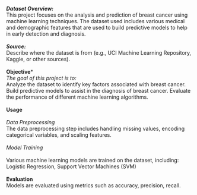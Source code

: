 ***Dataset Overview:***
<br>
This project focuses on the analysis and prediction of breast cancer using machine learning techniques. The dataset used includes various medical and demographic features that are used to build predictive models to help in early detection and diagnosis.
<br>
<br>
***Source:*** 
<br>
Describe where the dataset is from (e.g., UCI Machine Learning Repository, Kaggle, or other sources).
<br>
<br>
**Objective***
<br>
*The goal of this project is to:*
<br>
Analyze the dataset to identify key factors associated with breast cancer.
Build predictive models to assist in the diagnosis of breast cancer.
Evaluate the performance of different machine learning algorithms.
<br>
<br>
**Usage**
<br>
<br>
*Data Preprocessing*
<br>
The data preprocessing step includes handling missing values, encoding categorical variables, and scaling features.
<br>
<br>
*Model Training*
<br>
<br>
Various machine learning models are trained on the dataset, including:
Logistic Regression,
Support Vector Machines (SVM)
<br>
<br>
**Evaluation**
<br>
Models are evaluated using metrics such as accuracy, precision, recall.

